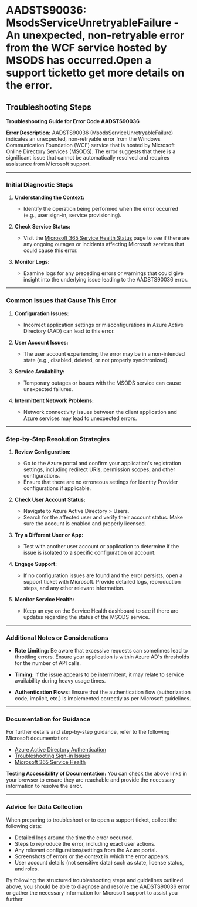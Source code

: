 # AADSTS90036: MsodsServiceUnretryableFailure - An unexpected, non-retryable error from the WCF service hosted by MSODS has occurred.Open a support ticketto get more details on the error.


## Troubleshooting Steps
**Troubleshooting Guide for Error Code AADSTS90036**

**Error Description:**
AADSTS90036 (MsodsServiceUnretryableFailure) indicates an unexpected, non-retryable error from the Windows Communication Foundation (WCF) service that is hosted by Microsoft Online Directory Services (MSODS). The error suggests that there is a significant issue that cannot be automatically resolved and requires assistance from Microsoft support.

---

### Initial Diagnostic Steps

1. **Understanding the Context:**
   - Identify the operation being performed when the error occurred (e.g., user sign-in, service provisioning).

2. **Check Service Status:**
   - Visit the [Microsoft 365 Service Health Status](https://portal.office.com/adminportal/home#/servicehealth) page to see if there are any ongoing outages or incidents affecting Microsoft services that could cause this error.

3. **Monitor Logs:**
   - Examine logs for any preceding errors or warnings that could give insight into the underlying issue leading to the AADSTS90036 error.

---

### Common Issues that Cause This Error

1. **Configuration Issues:**
   - Incorrect application settings or misconfigurations in Azure Active Directory (AAD) can lead to this error.

2. **User Account Issues:**
   - The user account experiencing the error may be in a non-intended state (e.g., disabled, deleted, or not properly synchronized).

3. **Service Availability:**
   - Temporary outages or issues with the MSODS service can cause unexpected failures.

4. **Intermittent Network Problems:**
   - Network connectivity issues between the client application and Azure services may lead to unexpected errors.

---

### Step-by-Step Resolution Strategies

1. **Review Configuration:**
   - Go to the Azure portal and confirm your application's registration settings, including redirect URIs, permission scopes, and other configurations.
   - Ensure that there are no erroneous settings for Identity Provider configurations if applicable.

2. **Check User Account Status:**
   - Navigate to Azure Active Directory > Users.
   - Search for the affected user and verify their account status. Make sure the account is enabled and properly licensed.

3. **Try a Different User or App:**
   - Test with another user account or application to determine if the issue is isolated to a specific configuration or account.

4. **Engage Support:**
   - If no configuration issues are found and the error persists, open a support ticket with Microsoft. Provide detailed logs, reproduction steps, and any other relevant information. 

5. **Monitor Service Health:**
   - Keep an eye on the Service Health dashboard to see if there are updates regarding the status of the MSODS service.

---

### Additional Notes or Considerations

- **Rate Limiting:** Be aware that excessive requests can sometimes lead to throttling errors. Ensure your application is within Azure AD's thresholds for the number of API calls.
  
- **Timing:** If the issue appears to be intermittent, it may relate to service availability during heavy usage times.

- **Authentication Flows:** Ensure that the authentication flow (authorization code, implicit, etc.) is implemented correctly as per Microsoft guidelines.

---

### Documentation for Guidance

For further details and step-by-step guidance, refer to the following Microsoft documentation:
- [Azure Active Directory Authentication](https://docs.microsoft.com/en-us/azure/active-directory/develop/)
- [Troubleshooting Sign-in Issues](https://docs.microsoft.com/en-us/azure/active-directory/user-help/troubleshoot-sign-in-issues)
- [Microsoft 365 Service Health](https://portal.office.com/adminportal/home#/servicehealth)

**Testing Accessibility of Documentation:**
You can check the above links in your browser to ensure they are reachable and provide the necessary information to resolve the error.

---

### Advice for Data Collection

When preparing to troubleshoot or to open a support ticket, collect the following data:
- Detailed logs around the time the error occurred.
- Steps to reproduce the error, including exact user actions.
- Any relevant configurations/settings from the Azure portal.
- Screenshots of errors or the context in which the error appears.
- User account details (not sensitive data) such as state, license status, and roles.

By following the structured troubleshooting steps and guidelines outlined above, you should be able to diagnose and resolve the AADSTS90036 error or gather the necessary information for Microsoft support to assist you further.